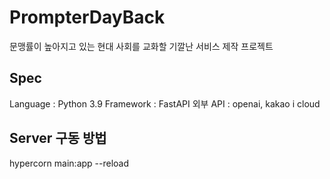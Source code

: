 # PrompterDayBack
문맹률이 높아지고 있는 현대 사회를 교화할 기깔난 서비스 제작 프로젝트


## Spec
Language : Python 3.9
Framework : FastAPI
외부 API : openai, kakao i cloud


## Server 구동 방법
hypercorn main:app --reload
